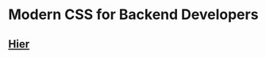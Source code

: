 # Modern CSS for Backend Developers
## [Hier](https://laracasts.com/series/modern-css-for-backend-developers) 